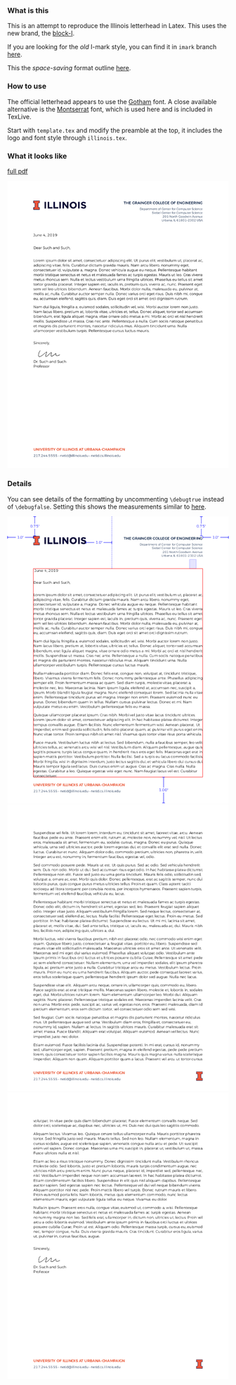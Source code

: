 ### What is this

This is an attempt to reproduce the Illinois letterhead in Latex.  This uses the new brand, the [block-I](http://creativeservices.illinois.edu/brand/).

If you are looking for the *old* I-mark style, you can find it in `imark` branch [here](https://github.com/lukeolson/illinois-letterhead/tree/imark).

This the *space-saving* format outline [here](https://creativeservices.illinois.edu/brand/pdf/stationery/letterhead.pdf).

### How to use

The official letterhead appears to use the [Gotham](https://www.typography.com/fonts/gotham/overview/) font.  A close available alternative is the [Montserrat](https://ctan.org/tex-archive/fonts/montserrat?lang=en) font, which is used here and is included in TexLive.

Start with `template.tex` and modify the preamble at the top, it includes the logo and font style through `illinois.tex`.

### What it looks like

[full pdf](./example.pdf)

![example](./example.png "example")

### Details

You can see details of the formatting by uncommenting `\debugtrue` instead of `\debugfalse`.  Setting this shows the measurements similar to [here](https://creativeservices.illinois.edu/brand/pdf/stationery/letterhead.pdf).

![example](./example-layout-0.png "example")
![example](./example-layout-1.png "example")
![example](./example-layout-2.png "example")
